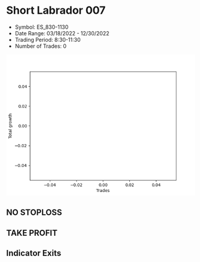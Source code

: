 # Short Labrador 007 
- Symbol: ES_830-1130
- Date Range: 03/18/2022 - 12/30/2022
- Trading Period: 8:30-11:30
- Number of Trades: 0

![Plot](ShortLabrador007ES_830-1130.png)
## NO STOPLOSS














## TAKE PROFIT











## Indicator Exits

